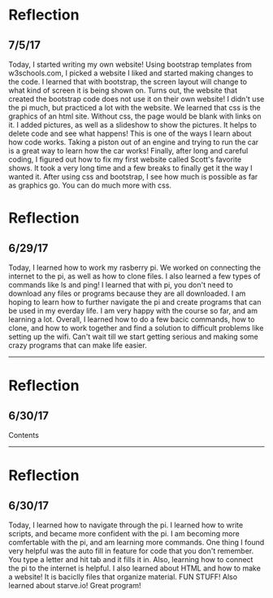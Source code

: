 # Reflection
## 7/5/17
Today, I started writing my own website! Using bootstrap templates from w3schools.com, I picked a website I liked and started making changes to the code. I learned that with bootstrap, the screen layout will change to what kind of screen it is being shown on. Turns out, the website that created the bootstrap code does not use it on their own website! I didn't use the pi much, but practiced a lot with the website. We learned that css is the graphics of an html site. Without css, the page would be blank with links on it. I added pictures, as well as a slideshow to show the pictures. It helps to delete code and see what happens! This is one of the ways I learn about how code works. Taking a piston out of an engine and trying to run the car is a great way to learn how the car works! Finally, after long and careful coding, I figured out how to fix my first website called Scott's favorite shows. It took a very long time and a few breaks to finally get it the way I wanted it. After using css and bootstrap, I see how much is possible as far as graphics go. You can do much more with css. 



# Reflection
## 6/29/17
Today, I learned how to work my rasberry pi. We worked on connecting the internet to the pi, as well as how to clone files. I also learned a few types of commands like ls and ping! I learned that with pi, you don't need to download any files or programs because they are all downloaded. I am hoping to learn how to further navigate the pi and create programs that can be used in my everday life. I am very happy with the course so far, and am learning a lot. Overall, I learned how to do a few bacic commands, how to clone, and how to work together and find a solution to difficult problems like setting up the wifi. Can't wait till we start getting serious and making some crazy programs that can make life easier.

---
# Reflection
## 6/30/17
Contents

---
# Reflection
## 6/30/17
Today, I learned how to navigate through the pi. I learned how to write scripts, and became more confident with the pi. I am becoming more comfertable with the pi, and am learning more commands. One thing I found very helpful was the auto fill in feature for code that you don't remember. You type a letter and hit tab and it fills it in. Also, learning how to connect the pi to the internet is helpful. I also learned about HTML and how to make a website! It is baciclly files that organize material. FUN STUFF! Also learned about starve.io! Great program!
